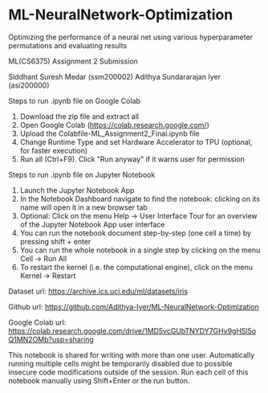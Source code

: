 # ML-NeuralNetwork-Optimization
Optimizing the performance of a neural net using various hyperparameter permutations and evaluating results

ML(CS6375) Assignment 2 Submission

Siddhant Suresh Medar (ssm200002) Adithya Sundararajan Iyer (asi200000)

Steps to run .ipynb file on Google Colab
1. Download the zip file and extract all 
2. Open Google Colab (https://colab.research.google.com/)
3. Upload the Colabfile-ML_Assignment2_Final.ipynb file
4. Change Runtime Type and set Hardware Accelerator to TPU (optional, for faster execution)
5. Run all (Ctrl+F9). Click "Run anyway" if it warns user for permission

Steps to run .ipynb file on Jupyter Notebook

1. Launch the Jupyter Notebook App
2. In the Notebook Dashboard navigate to find the notebook: clicking on its name will open it in a new browser tab
3. Optional: Click on the menu Help -> User Interface Tour for an overview of the Jupyter Notebook App user interface
4. You can run the notebook document step-by-step (one cell a time) by pressing shift + enter
5. You can run the whole notebook in a single step by clicking on the menu Cell -> Run All
6. To restart the kernel (i.e. the computational engine), click on the menu Kernel -> Restart

Dataset url: https://archive.ics.uci.edu/ml/datasets/iris

Github url: https://github.com/Adithya-Iyer/ML-NeuralNetwork-Optimization

Google Colab url: https://colab.research.google.com/drive/1MD5vcGUbTNYDY7GHv9gHSl5oQ1MN2OMb?usp=sharing

This notebook is shared for writing with more than one user. Automatically running multiple cells might be temporarily disabled due to possible insecure code modifications outside of the session. Run each cell of this notebook manually using Shift+Enter or the run button.

